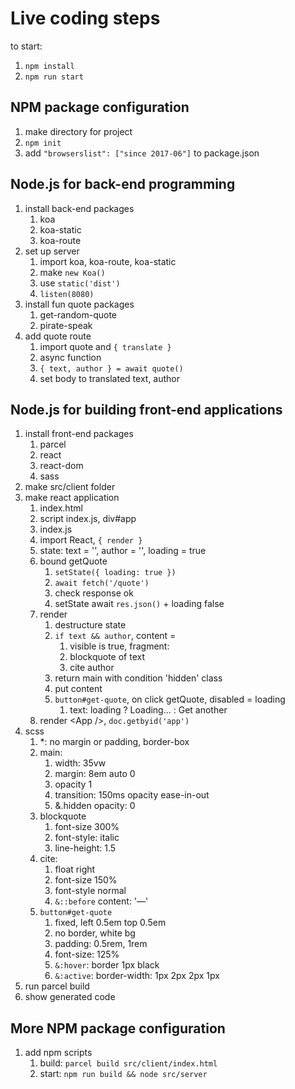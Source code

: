 # Live coding steps

to start:

1. `npm install`
1. `npm run start`

## NPM package configuration

1. make directory for project
1. `npm init`
1. add `"browserslist": ["since 2017-06"]` to package.json

## Node.js for back-end programming

1. install back-end packages
   1. koa
   1. koa-static
   1. koa-route
1. set up server
   1. import koa, koa-route, koa-static
   1. make `new Koa()`
   1. use `static('dist')`
   1. `listen(8080)`
1. install fun quote packages
   1. get-random-quote
   1. pirate-speak
1. add quote route
   1. import quote and `{ translate }`
   1. async function
   1. `{ text, author } = await quote()`
   1. set body to translated text, author

## Node.js for building front-end applications

1. install front-end packages
   1. parcel
   1. react
   1. react-dom
   1. sass
1. make src/client folder
1. make react application
   1. index.html
     1. script index.js, div#app
   1. index.js
     1. import React, `{ render }`
     1. state: text = '', author = '', loading = true
     1. bound getQuote
        1. `setState({ loading: true })`
        1. `await fetch('/quote')`
        1. check response ok
        1. setState await `res.json()` + loading false
     1. render
        1. destructure state
        1. `if text && author`, content =
           1. visible is true, fragment:
             1. blockquote of text
             1. cite author
        1. return main with condition 'hidden' class
        1. put content
        1. `button#get-quote`, on click getQuote, disabled = loading
           1. text: loading ? Loading... : Get another
     1. render &lt;App /&gt;, `doc.getbyid('app')`
  1. scss
     1. *: no margin or padding, border-box
     1. main:
        1. width: 35vw
        1. margin: 8em auto 0
        1. opacity 1
        1. transition: 150ms opacity ease-in-out
        1. &.hidden opacity: 0
     1. blockquote
        1. font-size 300%
        1. font-style: italic
        1. line-height: 1.5
     1. cite:
        1. float right
        1. font-size 150%
        1. font-style normal
        1. `&::before` content: '—'
     1. `button#get-quote`
        1. fixed, left 0.5em top 0.5em
        1. no border, white bg
        1. padding: 0.5rem, 1rem
        1. font-size: 125%
        1. `&:hover`: border 1px black
        1. `&:active`: border-width: 1px 2px 2px 1px
1. run parcel build
1. show generated code

## More NPM package configuration

1. add npm scripts
   1. build: `parcel build src/client/index.html`
   1. start: `npm run build && node src/server`
